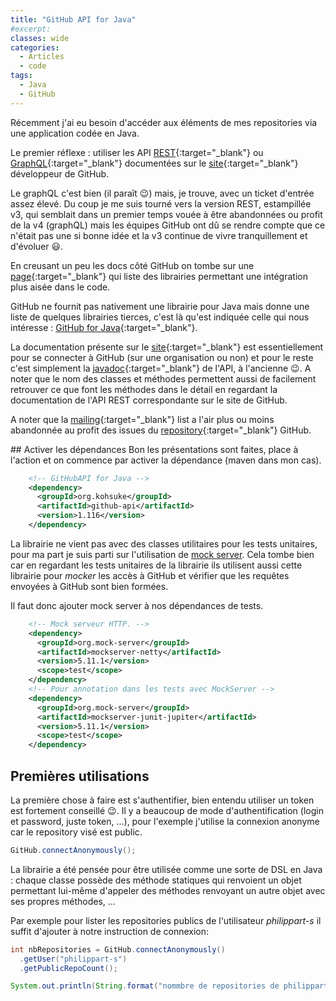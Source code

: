 ```yaml
---
title: "GitHub API for Java"
#excerpt: 
classes: wide
categories:
  - Articles
  - code
tags:
  - Java
  - GitHub 
---
```

Récemment j'ai eu besoin d'accéder aux éléments de mes repositories via une application codée en Java.

Le premier réflexe : utiliser les API [REST](https://docs.github.com/en/free-pro-team@latest/rest){:target="_blank"} ou [GraphQL](https://docs.github.com/en/free-pro-team@latest/graphql){:target="_blank"} documentées sur le [site](https://docs.github.com/en/free-pro-team@latest/developers){:target="_blank"} développeur de GitHub.

Le graphQL c'est bien (il paraît :wink:) mais, je trouve, avec un ticket d'entrée assez élevé.
Du coup je me suis tourné vers la version REST, estampillée v3, qui semblait dans un premier temps vouée à être abandonnées ou profit de la v4 (graphQL) mais les équipes GitHub ont dû se rendre compte que ce n'était pas une si bonne idée et la v3 continue de vivre tranquillement et d'évoluer :smiley:. 

En creusant un peu les docs côté GitHub on tombe sur une [page](https://developer.github.com/v3/libraries/){:target="_blank"} qui liste des librairies permettant une intégration plus aisée dans le code.

GitHub ne fournit pas nativement une librairie pour Java mais donne une liste de quelques librairies tierces, c'est là qu'est indiquée celle qui nous intéresse : [GitHub for Java](http://github-api.kohsuke.org/){:target="_blank"}.

La documentation présente sur le [site](https://github-api.kohsuke.org/){:target="_blank"} est essentiellement pour se connecter à GitHub (sur une organisation  ou non) et pour le reste c'est simplement la [javadoc](https://github-api.kohsuke.org/apidocs/index.html){:target="_blank"} de l'API, à l'ancienne :wink:. A noter que le nom des classes et méthodes permettent aussi de facilement retrouver ce que font les méthodes dans le détail en regardant la documentation de l'API REST correspondante sur le site de GitHub.

A noter que la [mailing](https://groups.google.com/forum/#!forum/github-api){:target="_blank"} list a l'air plus ou moins abandonnée au profit des issues du [repository](https://github.com/hub4j/github-api){:target="_blank"} GitHub.

## Activer les dépendances
Bon les présentations sont faites, place à l'action et on commence par activer la dépendance (maven dans mon cas).

```xml
    <!-- GitHubAPI for Java -->
    <dependency>
      <groupId>org.kohsuke</groupId>
      <artifactId>github-api</artifactId>
      <version>1.116</version>
    </dependency>
```

La librairie ne vient pas avec des classes utilitaires pour les tests unitaires, pour ma part je suis parti sur l'utilisation de [mock server](https://www.mock-server.com/). Cela tombe bien car en regardant les tests unitaires de la librairie ils utilisent aussi cette librairie pour *mocker* les accès à GitHub et vérifier que les requêtes envoyées à GitHub sont bien formées.

Il faut donc ajouter mock server à nos dépendances de tests.

```xml
    <!-- Mock serveur HTTP. -->
    <dependency>
      <groupId>org.mock-server</groupId>
      <artifactId>mockserver-netty</artifactId>
      <version>5.11.1</version>
      <scope>test</scope>
    </dependency>
    <!-- Pour annotation dans les tests avec MockServer -->
    <dependency>
      <groupId>org.mock-server</groupId>
      <artifactId>mockserver-junit-jupiter</artifactId>
      <version>5.11.1</version>
      <scope>test</scope>
    </dependency>
```

## Premières utilisations
La première chose à faire est s'authentifier, bien entendu utiliser un token est fortement conseillé :wink:. Il y a beaucoup de mode d'authentification (login et password, juste token, ...), pour l'exemple j'utilise la connexion anonyme car le repository visé est public.

```java
GitHub.connectAnonymously();
```

La librairie a été pensée pour être utilisée comme une sorte de DSL en Java : chaque classe possède des méthode statiques qui renvoient un objet permettant lui-même d'appeler des méthodes renvoyant un autre objet avec ses propres méthodes, ...

Par exemple pour lister les repositories publics de l'utilisateur *philippart-s* il suffit d'ajouter à notre instruction de connexion:
```java
int nbRepositories = GitHub.connectAnonymously()
  .getUser("philippart-s")
  .getPublicRepoCount();

System.out.println(String.format("nommbre de repositories de philippart-s : %s", nbRepositories));
```

